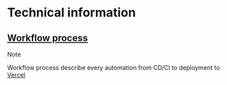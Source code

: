 # Technical information

## [Workflow process](workflow-process/README.md)

> [!NOTE]
> Workflow process describe every automation from CD/CI to deployment to [Vercel](http://vercel.com)
